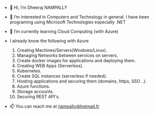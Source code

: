 - 👋 Hi, I’m Dheeraj NAMPALLY

- 👀 I’m interested in Computers and Technology in general. 
      I have been programing using Microsoft Technologies especially .NET

- 🌱 I’m currently learning Cloud Computing (with Azure)
-  I already know the following with Azure
    1. Creating Machines/Servers(Windows/Linux).
    2. Managing Networks between services on servers.
    3. Create docker images for applications and deploying them.
    4. Creating WEB Apps (Serverless).
    5. Kubernetes.
    6. Create SQL instances (serverless if needed).
    7. Hosting applications and securing them (domains, https, SSO ..).
    8. Azure functions.
    9. Storage accounts.
    10. Securing REST API's.
    
- 📫 You can reach me at nampally@hotmail.fr

<!---
dheerajnampally/dheerajnampally is a ✨ special ✨ repository because its `README.md` (this file) appears on your GitHub profile.
You can click the Preview link to take a look at your changes.
--->
